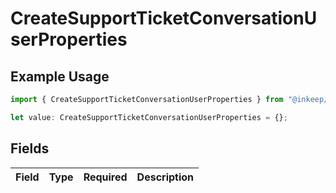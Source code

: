 # CreateSupportTicketConversationUserProperties

## Example Usage

```typescript
import { CreateSupportTicketConversationUserProperties } from "@inkeep/inkeep-analytics/models/components";

let value: CreateSupportTicketConversationUserProperties = {};
```

## Fields

| Field       | Type        | Required    | Description |
| ----------- | ----------- | ----------- | ----------- |